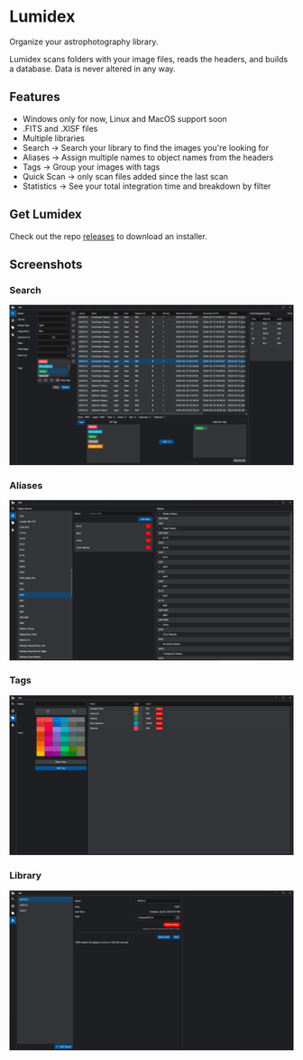 # Lumidex

Organize your astrophotography library.

Lumidex scans folders with your image files, reads the headers, and builds a database.
Data is never altered in any way.

## Features
- Windows only for now, Linux and MacOS support soon
- .FITS and .XISF files
- Multiple libraries
- Search -> Search your library to find the images you're looking for
- Aliases -> Assign multiple names to object names from the headers
- Tags -> Group your images with tags
- Quick Scan -> only scan files added since the last scan
- Statistics -> See your total integration time and breakdown by filter

## Get Lumidex

Check out the repo [releases](https://github.com/alexhelms/lumidex/releases) to download an installer.

## Screenshots

### Search
![Search](/assets/lumidex_search.png?raw=true "Search")

### Aliases
![Alias](/assets/lumidex_aliases.png?raw=true "Aliases")

### Tags
![Tags](/assets/lumidex_tags.png?raw=true "Tags")

### Library
![Library](/assets/lumidex_library.png?raw=true "Library")
